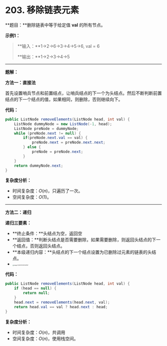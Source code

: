 # 203. 移除链表元素

**题目：**删除链表中等于给定值 **val** 的所有节点。

**示例1：**

>**输入：**1->2->6->3->4->5->6, val = 6
>
>**输出：**1->2->3->4->5



---



**题解：**

**方法一：直接法**

首先设置哨兵节点和前置结点，让哨兵结点的下一个为头结点。然后不断判断前置结点的下一个结点的值，如果相同，则删除，否则继续向下。

**代码：**

```java
public ListNode removeElements(ListNode head, int val) {
    ListNode dummyNode = new ListNode(-1, head);
    ListNode preNode = dummyNode;
    while (preNode.next != null) {
        if(preNode.next.val == val) {
            preNode.next = preNode.next.next;
        } else {
            preNode = preNode.next;
        }
    }
    return dummyNode.next;
}
```

**复杂度分析：**

- 时间复杂度：$O(n)$，只遍历了一次。
- 空间复杂度：$O(1)$。



-----



**方法二：递归**

**递归三要素：**

- **终止条件：**头结点为空，返回空
- **返回值：**判断头结点是否需要删除，如果需要删除，则返回头结点的下一个结点，否则返回头结点。
- **本级递归内容：**头结点的下一个结点设置为已删除过元素的链表的头结点。
- <img src="http://blog.img.wangdankai.cn/image-20200720121347367.png" alt="image-20200720121347367" style="zoom: 25%;" />

**代码：**

```java
public ListNode removeElements(ListNode head, int val) {
    if (head == null) {
        return null;
    }
    head.next = removeElements(head.next, val);
    return head.val == val ? head.next : head;
}
```

**复杂度分析：**

- 时间复杂度：$O(n)$，共调用
- 空间复杂度：$O(n)$，使用栈空间。

